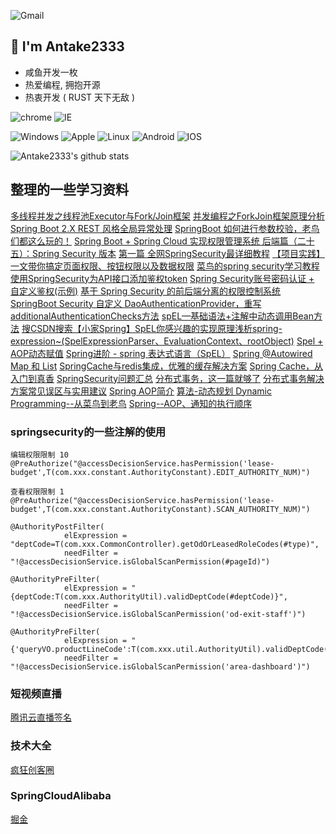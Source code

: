  <a>![Gmail](https://img.shields.io/badge/Gmail-Antake2333@gmail.com-666666?style=for-the-badge&logo=gmail&logoColor=ffffff&labelColor=D14836)</a>

## 🍕 I'm Antake2333

* 咸鱼开发一枚
* 热爱编程, 拥抱开源
* 热衷开发 ( RUST 天下无敌 )


 ![chrome](https://img.shields.io/badge/-chrome-4285F4?style=for-the-badge&logo=google-chrome&logoColor=ffffff) ![IE](https://img.shields.io/badge/IE-0076D6?style=for-the-badge&logo=internet-explorer&logoColor=ffffff)

![Windows](https://img.shields.io/badge/-Windows-0078D6?style=for-the-badge&logo=Windows&logoColor=ffffff) ![Apple](https://img.shields.io/badge/-Apple-999999?style=for-the-badge&logo=Apple&logoColor=ffffff) ![Linux](https://img.shields.io/badge/-Linux-FCC624?style=for-the-badge&logo=Linux&logoColor=222222) ![Android](https://img.shields.io/badge/-Android-3DDC84?style=for-the-badge&logo=Android&logoColor=222222) ![IOS](https://img.shields.io/badge/-IOS-000000?style=for-the-badge&logo=IOS&logoColor=ffffff)

<!-- ### Feature

![golang](https://img.shields.io/badge/golang-000000.svg?&style=for-the-badge&logo=deno&logoColor=ffffff)
![rust](https://img.shields.io/badge/rust-0175C2.svg?&style=for-the-badge&logo=dart&logoColor=ffffff)
![flutter](https://img.shields.io/badge/flutter-02569B.svg?&style=for-the-badge&logo=flutter&logoColor=ffffff) -->

![Antake2333's github stats](https://github-readme-stats.vercel.app/api?username=Antake2333&show_icons=true&count_private=true&line_height=40)




## 整理的一些学习资料
[多线程并发之线程池Executor与Fork/Join框架](https://blog.csdn.net/j080624/article/details/82888787)
[并发编程之ForkJoin框架原理分析](https://developer.51cto.com/article/635205.html)
[Spring Boot 2.X REST 风格全局异常处理](https://blog.csdn.net/Mrqiang9001/article/details/103351308)
[SpringBoot 如何进行参数校验，老鸟们都这么玩的！](https://www.cnblogs.com/jianzh5/p/15131121.html)
[Spring Boot + Spring Cloud 实现权限管理系统 后端篇（二十五）：Spring Security 版本](https://www.cnblogs.com/xifengxiaoma/p/9987278.html)
[第一篇 全网SpringSecurity最详细教程](https://blog.csdn.net/Wang________/article/details/118520797)
[【项目实践】一文带你搞定页面权限、按钮权限以及数据权限](https://segmentfault.com/a/1190000038183926)
[菜鸟的spring security学习教程](https://blog.csdn.net/qq_40298902/article/details/106433192)
[使用SpringSecurity为API接口添加鉴权token](https://blog.csdn.net/WiLL_XS/article/details/104894724)
[Spring Security账号密码认证 + 自定义鉴权(示例)](https://blog.csdn.net/justry_deng/article/details/105414094)
[基于 Spring Security 的前后端分离的权限控制系统](https://www.cnblogs.com/cjsblog/p/14904861.html)
[SpringBoot Security 自定义 DaoAuthenticationProvider，重写additionalAuthenticationChecks方法]()
[spEL—基础语法+注解中动态调用Bean方法](https://www.jianshu.com/p/14e54863faae)
[搜CSDN搜索【小家Spring】SpEL你感兴趣的实现原理浅析spring-expression~(SpelExpressionParser、EvaluationContext、rootObject)](https://blog.csdn.net/f641385712/article/details/90812967)
[Spel + AOP动态赋值](https://blog.csdn.net/u013161278/article/details/110480677)
[Spring进阶 - spring 表达式语言（SpEL）](https://halelu.github.io/2020/06/spring-5/)
[Spring @Autowired Map 和 List](https://blog.csdn.net/qq_32867467/article/details/82944196)
[SpringCache与redis集成，优雅的缓存解决方案](https://www.cnblogs.com/chenkeyu/p/8028781.html)
[Spring Cache，从入门到真香](https://webcache.googleusercontent.com/search?q=cache:UWWMWcSDvBIJ:https://zhuanlan.zhihu.com/p/266804094+&cd=2&hl=zh-CN&ct=clnk)
[SpringSecurity问题汇总](https://bibichuan.github.io/posts/76eb5ccc.html)
[分布式事务，这一篇就够了](https://xiaomi-info.github.io/2020/01/02/distributed-transaction/)
[分布式事务解决方案常见误区与实用建议](https://webcache.googleusercontent.com/search?q=cache:pODi8mPIAD0J:https://dbaplus.cn/news-141-3441-1.html+&cd=5&hl=zh-CN&ct=clnk)
[Spring AOP简介](https://segmentfault.com/a/1190000023695558)
[算法-动态规划 Dynamic Programming--从菜鸟到老鸟](https://blog.csdn.net/u013309870/article/details/75193592?ops_request_misc=%257B%2522request%255Fid%2522%253A%2522163833569016780271534825%2522%252C%2522scm%2522%253A%252220140713.130102334..%2522%257D&request_id=163833569016780271534825&biz_id=0&utm_medium=distribute.pc_search_result.none-task-blog-2~all~top_positive~default-2-75193592.first_rank_v2_pc_rank_v29&utm_term=%E5%8A%A8%E6%80%81%E8%A7%84%E5%88%92&spm=1018.2226.3001.4187)
[Spring--AOP、通知的执行顺序](https://www.cnblogs.com/liaowenhui/p/14164163.html)
### springsecurity的一些注解的使用
```
编辑权限限制 10
@PreAuthorize("@accessDecisionService.hasPermission('lease-budget',T(com.xxx.constant.AuthorityConstant).EDIT_AUTHORITY_NUM)")

查看权限限制 1
@PreAuthorize("@accessDecisionService.hasPermission('lease-budget',T(com.xxx.constant.AuthorityConstant).SCAN_AUTHORITY_NUM)")

@AuthorityPostFilter(
            elExpression = "deptCode=T(com.xxx.CommonController).getOdOrLeasedRoleCodes(#type)",
            needFilter = "!@accessDecisionService.isGlobalScanPermission(#pageId)")

@AuthorityPreFilter(
            elExpression = "{deptCode:T(com.xxx.AuthorityUtil).validDeptCode(#deptCode)}",
            needFilter = "!@accessDecisionService.isGlobalScanPermission('od-exit-staff')")
			
@AuthorityPreFilter(
            elExpression = "{'queryVO.productLineCode':T(com.xxx.util.AuthorityUtil).validDeptCode(#queryVO?.productLineCode)}",
            needFilter = "!@accessDecisionService.isGlobalScanPermission('area-dashboard')")
```
### 短视频直播
[腾讯云直播签名](https://blog.csdn.net/qq_41645986/article/details/108660218)
### 技术大全
[疯狂创客圈](https://www.cnblogs.com/crazymakercircle/p/9904544.html)
### SpringCloudAlibaba
[掘金](https://juejin.cn/post/6999854565386518558)
